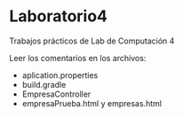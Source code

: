 # Laboratorio4
Trabajos prácticos de Lab de Computación 4

Leer los comentarios en los archivos:
- aplication.properties
- build.gradle
- EmpresaController
- empresaPrueba.html y empresas.html